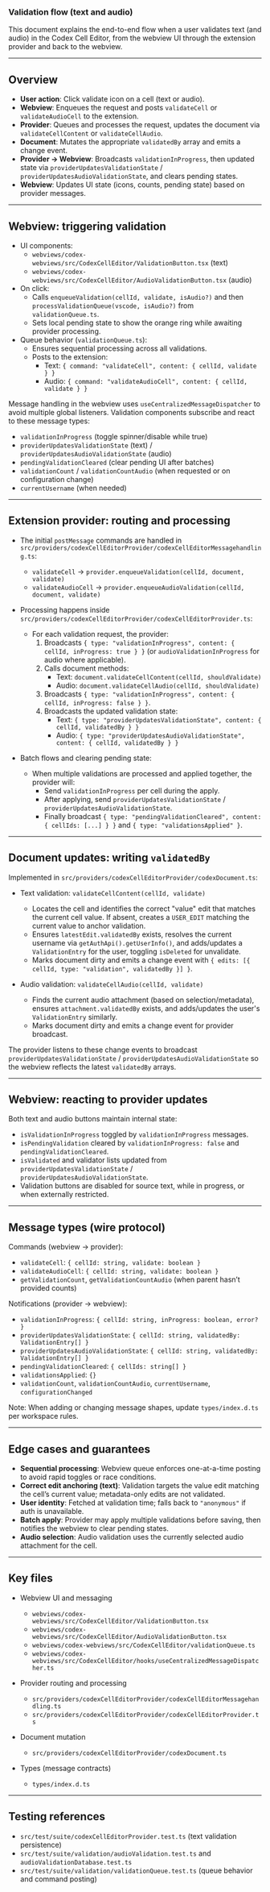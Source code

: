 ### Validation flow (text and audio)

This document explains the end-to-end flow when a user validates text (and audio) in the Codex Cell Editor, from the webview UI through the extension provider and back to the webview.

---

## Overview

- **User action**: Click validate icon on a cell (text or audio).
- **Webview**: Enqueues the request and posts `validateCell` or `validateAudioCell` to the extension.
- **Provider**: Queues and processes the request, updates the document via `validateCellContent` or `validateCellAudio`.
- **Document**: Mutates the appropriate `validatedBy` array and emits a change event.
- **Provider → Webview**: Broadcasts `validationInProgress`, then updated state via `providerUpdatesValidationState` / `providerUpdatesAudioValidationState`, and clears pending states.
- **Webview**: Updates UI state (icons, counts, pending state) based on provider messages.

---

## Webview: triggering validation

- UI components:
    - `webviews/codex-webviews/src/CodexCellEditor/ValidationButton.tsx` (text)
    - `webviews/codex-webviews/src/CodexCellEditor/AudioValidationButton.tsx` (audio)
- On click:
    - Calls `enqueueValidation(cellId, validate, isAudio?)` and then `processValidationQueue(vscode, isAudio?)` from `validationQueue.ts`.
    - Sets local pending state to show the orange ring while awaiting provider processing.
- Queue behavior (`validationQueue.ts`):
    - Ensures sequential processing across all validations.
    - Posts to the extension:
        - Text: `{ command: "validateCell", content: { cellId, validate } }`
        - Audio: `{ command: "validateAudioCell", content: { cellId, validate } }`

Message handling in the webview uses `useCentralizedMessageDispatcher` to avoid multiple global listeners. Validation components subscribe and react to these message types:

- `validationInProgress` (toggle spinner/disable while true)
- `providerUpdatesValidationState` (text) / `providerUpdatesAudioValidationState` (audio)
- `pendingValidationCleared` (clear pending UI after batches)
- `validationCount` / `validationCountAudio` (when requested or on configuration change)
- `currentUsername` (when needed)

---

## Extension provider: routing and processing

- The initial `postMessage` commands are handled in `src/providers/codexCellEditorProvider/codexCellEditorMessagehandling.ts`:
    - `validateCell` → `provider.enqueueValidation(cellId, document, validate)`
    - `validateAudioCell` → `provider.enqueueAudioValidation(cellId, document, validate)`

- Processing happens inside `src/providers/codexCellEditorProvider/codexCellEditorProvider.ts`:
    - For each validation request, the provider:
        1. Broadcasts `{ type: "validationInProgress", content: { cellId, inProgress: true } }` (or `audioValidationInProgress` for audio where applicable).
        2. Calls document methods:
            - Text: `document.validateCellContent(cellId, shouldValidate)`
            - Audio: `document.validateCellAudio(cellId, shouldValidate)`
        3. Broadcasts `{ type: "validationInProgress", content: { cellId, inProgress: false } }`.
        4. Broadcasts the updated validation state:
            - Text: `{ type: "providerUpdatesValidationState", content: { cellId, validatedBy } }`
            - Audio: `{ type: "providerUpdatesAudioValidationState", content: { cellId, validatedBy } }`

- Batch flows and clearing pending state:
    - When multiple validations are processed and applied together, the provider will:
        - Send `validationInProgress` per cell during the apply.
        - After applying, send `providerUpdatesValidationState` / `providerUpdatesAudioValidationState`.
        - Finally broadcast `{ type: "pendingValidationCleared", content: { cellIds: [...] } }` and `{ type: "validationsApplied" }`.

---

## Document updates: writing `validatedBy`

Implemented in `src/providers/codexCellEditorProvider/codexDocument.ts`:

- Text validation: `validateCellContent(cellId, validate)`
    - Locates the cell and identifies the correct "value" edit that matches the current cell value. If absent, creates a `USER_EDIT` matching the current value to anchor validation.
    - Ensures `latestEdit.validatedBy` exists, resolves the current username via `getAuthApi().getUserInfo()`, and adds/updates a `ValidationEntry` for the user, toggling `isDeleted` for unvalidate.
    - Marks document dirty and emits a change event with `{ edits: [{ cellId, type: "validation", validatedBy }] }`.

- Audio validation: `validateCellAudio(cellId, validate)`
    - Finds the current audio attachment (based on selection/metadata), ensures `attachment.validatedBy` exists, and adds/updates the user's `ValidationEntry` similarly.
    - Marks document dirty and emits a change event for provider broadcast.

The provider listens to these change events to broadcast `providerUpdatesValidationState` / `providerUpdatesAudioValidationState` so the webview reflects the latest `validatedBy` arrays.

---

## Webview: reacting to provider updates

Both text and audio buttons maintain internal state:

- `isValidationInProgress` toggled by `validationInProgress` messages.
- `isPendingValidation` cleared by `validationInProgress: false` and `pendingValidationCleared`.
- `isValidated` and validator lists updated from `providerUpdatesValidationState` / `providerUpdatesAudioValidationState`.
- Validation buttons are disabled for source text, while in progress, or when externally restricted.

---

## Message types (wire protocol)

Commands (webview → provider):

- `validateCell`: `{ cellId: string, validate: boolean }`
- `validateAudioCell`: `{ cellId: string, validate: boolean }`
- `getValidationCount`, `getValidationCountAudio` (when parent hasn’t provided counts)

Notifications (provider → webview):

- `validationInProgress`: `{ cellId: string, inProgress: boolean, error? }`
- `providerUpdatesValidationState`: `{ cellId: string, validatedBy: ValidationEntry[] }`
- `providerUpdatesAudioValidationState`: `{ cellId: string, validatedBy: ValidationEntry[] }`
- `pendingValidationCleared`: `{ cellIds: string[] }`
- `validationsApplied`: `{}`
- `validationCount`, `validationCountAudio`, `currentUsername`, `configurationChanged`

Note: When adding or changing message shapes, update `types/index.d.ts` per workspace rules.

---

## Edge cases and guarantees

- **Sequential processing**: Webview queue enforces one-at-a-time posting to avoid rapid toggles or race conditions.
- **Correct edit anchoring (text)**: Validation targets the value edit matching the cell’s current value; metadata-only edits are not validated.
- **User identity**: Fetched at validation time; falls back to `"anonymous"` if auth is unavailable.
- **Batch apply**: Provider may apply multiple validations before saving, then notifies the webview to clear pending states.
- **Audio selection**: Audio validation uses the currently selected audio attachment for the cell.

---

## Key files

- Webview UI and messaging
    - `webviews/codex-webviews/src/CodexCellEditor/ValidationButton.tsx`
    - `webviews/codex-webviews/src/CodexCellEditor/AudioValidationButton.tsx`
    - `webviews/codex-webviews/src/CodexCellEditor/validationQueue.ts`
    - `webviews/codex-webviews/src/CodexCellEditor/hooks/useCentralizedMessageDispatcher.ts`

- Provider routing and processing
    - `src/providers/codexCellEditorProvider/codexCellEditorMessagehandling.ts`
    - `src/providers/codexCellEditorProvider/codexCellEditorProvider.ts`

- Document mutation
    - `src/providers/codexCellEditorProvider/codexDocument.ts`

- Types (message contracts)
    - `types/index.d.ts`

---

## Testing references

- `src/test/suite/codexCellEditorProvider.test.ts` (text validation persistence)
- `src/test/suite/validation/audioValidation.test.ts` and `audioValidationDatabase.test.ts`
- `src/test/suite/validation/validationQueue.test.ts` (queue behavior and command posting)
